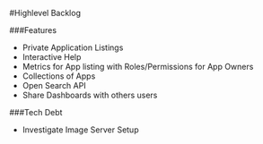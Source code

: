 #Highlevel Backlog

###Features
* Private Application Listings
* Interactive Help
* Metrics for App listing with Roles/Permissions for App Owners
* Collections of Apps
* Open Search API
* Share Dashboards with others users

###Tech Debt
* Investigate Image Server Setup
